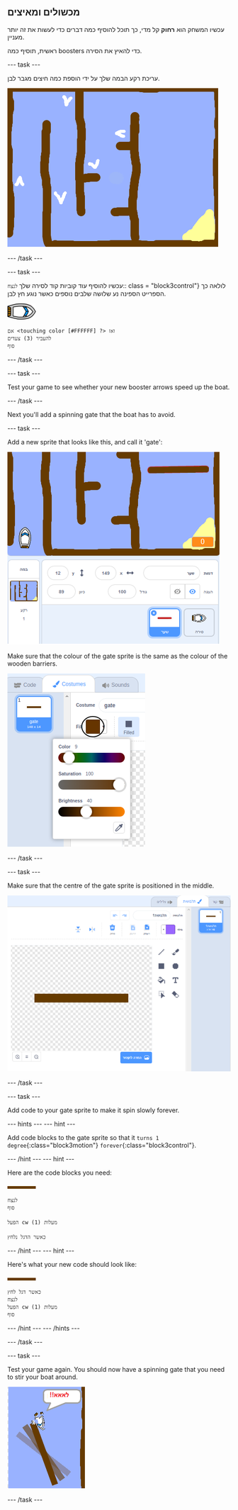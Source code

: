 ## מכשולים ומאיצים

עכשיו המשחק הוא **רחוק** קל מדי, כך תוכל להוסיף כמה דברים כדי לעשות את זה יותר מעניין.

ראשית, תוסיף כמה boosters כדי להאיץ את הסירה.

\--- task \---

עריכת רקע הבמה שלך על ידי הוספת כמה חיצים מגבר לבן.

![צילום מסך](images/boat-boost.png)

\--- /task \---

\--- task \---

עכשיו להוסיף עוד קוביות קוד לסירה שלך `לנצח`:: class = "block3control"} לולאה כך הספרייט הספינה נע שלושה שלבים נוספים כאשר נוגע חץ לבן.

![boat-sprite](images/boat_resize.png)

```blocks3
אם <touching color [#FFFFFF] ?> ואז
להעביר (3) צעדים
סוף
```

\--- /task \---

\--- task \---

Test your game to see whether your new booster arrows speed up the boat.

\--- /task \---

Next you'll add a spinning gate that the boat has to avoid.

\--- task \---

Add a new sprite that looks like this, and call it 'gate':

![screenshot](images/boat-gate.png)

Make sure that the colour of the gate sprite is the same as the colour of the wooden barriers.

![screenshot](images/brown-hsv.png)

\--- /task \---

\--- task \---

Make sure that the centre of the gate sprite is positioned in the middle.

![screenshot](images/boat-center.png)

\--- /task \---

\--- task \---

Add code to your gate sprite to make it spin slowly forever.

\--- hints \--- \--- hint \---

Add code blocks to the gate sprite so that it `turns 1 degree`{:class="block3motion"} `forever`{:class="block3control"}.

\--- /hint \--- \--- hint \---

Here are the code blocks you need:

![gate](images/gate.png)

```blocks3
לנצח
סוף

הפעל cw (1) מעלות

כאשר הדגל נלחץ
```

\--- /hint \--- \--- hint \---

Here's what your new code should look like:

![gate](images/gate.png)

```blocks3
כאשר דגל לחץ
לנצח
הפעל cw (1) מעלות
סוף
```

\--- /hint \--- \--- /hints \---

\--- /task \---

\--- task \---

Test your game again. You should now have a spinning gate that you need to stir your boat around.

![screenshot](images/boat-gate-test.png)

\--- /task \---